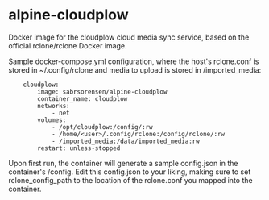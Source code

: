 # alpine-cloudplow
Docker image for the cloudplow cloud media sync service, based on the official rclone/rclone Docker image.

Sample docker-compose.yml configuration, where the host's rclone.conf is stored in ~/.config/rclone and media to upload is stored in /imported_media:
```
    cloudplow:
        image: sabrsorensen/alpine-cloudplow
        container_name: cloudplow
        networks:
            - net
        volumes:
            - /opt/cloudplow:/config/:rw
            - /home/<user>/.config/rclone:/config/rclone/:rw
            - /imported_media:/data/imported_media:rw
        restart: unless-stopped
```

Upon first run, the container will generate a sample config.json in the container's /config. Edit this config.json to your liking, making sure to set rclone_config_path to the location of the rclone.conf you mapped into the container.

